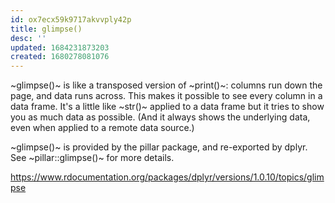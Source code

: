 ```yaml
---
id: ox7ecx59k9717akvvply42p
title: glimpse()
desc: ''
updated: 1684231873203
created: 1680278081076
---
```


~glimpse()~ is like a transposed version of ~print()~: columns run down the page,
and data runs across. This makes it possible to see every column in a data frame.
It's a little like ~str()~ applied to a data frame but it tries to show you as
much data as possible. (And it always shows the underlying data, even when
applied to a remote data source.)

~glimpse()~ is provided by the pillar package, and re-exported by dplyr.
See ~pillar::glimpse()~ for more details.

https://www.rdocumentation.org/packages/dplyr/versions/1.0.10/topics/glimpse